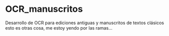 # OCR_manuscritos
Desarrollo de OCR para ediciones antiguas y manuscritos de textos clásicos
esto es otras cosa, me estoy yendo por las ramas...
